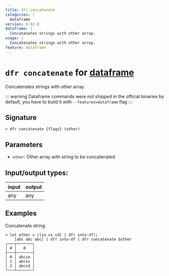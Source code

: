 ```yaml
---
title: dfr concatenate
categories: |
  dataframe
version: 0.92.0
dataframe: |
  Concatenates strings with other array.
usage: |
  Concatenates strings with other array.
feature: dataframe
---
```

<!-- This file is automatically generated. Please edit the command in https://github.com/nushell/nushell instead. -->

# `dfr concatenate` for [dataframe](/commands/categories/dataframe.md)

<div class='command-title'>Concatenates strings with other array.</div>

::: warning
Dataframe commands were not shipped in the official binaries by default, you have to build it with `--features=dataframe` flag
:::

## Signature

```> dfr concatenate {flags} (other)```

## Parameters

 -  `other`: Other array with string to be concatenated


## Input/output types:

| input | output |
| ----- | ------ |
| any   | any    |

## Examples

Concatenate string
```nu
> let other = ([za xs cd] | dfr into-df);
    [abc abc abc] | dfr into-df | dfr concatenate $other
╭───┬───────╮
│ # │   0   │
├───┼───────┤
│ 0 │ abcza │
│ 1 │ abcxs │
│ 2 │ abccd │
╰───┴───────╯

```
